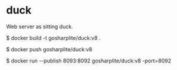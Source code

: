 # duck
Web server as sitting duck.

$ docker build -t gosharplite/duck:v8 .

$ docker push gosharplite/duck:v8

$ docker run --publish 8093:8092 gosharplite/duck:v8 -port=8092
